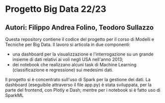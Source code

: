 # Progetto Big Data 22/23
## Autori: Filippo Andrea Folino, Teodoro Sullazzo

Questa repository contiene il codice del progetto per il corso di Modelli e Tecniche per Big Data. Il lavoro si articola in due componenti:
- una dashboard per la visualizzazione e l'interrogazione su un grande insieme di dati relativi ai voli negli USA nell'anno 2013;
- dei notebook che realizzano alcuni task di Machine Learning (classificazione e regressione) sui medesimi dati.

Il progetto si è concentrato sull'uso di Spark per la gestione dei dati. La dashboard (eseguibile attraverso il file app.py) è stata sviluppata, per la parte del frontend, con Plotly e Dash; mentre per i notebook si è fatto uso di SparkML
